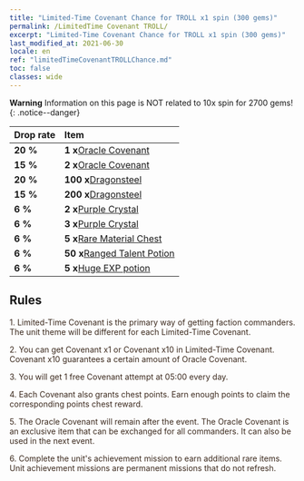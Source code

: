 ```yaml
---
title: "Limited-Time Covenant Chance for TROLL x1 spin (300 gems)"
permalink: /LimitedTime Covenant TROLL/
excerpt: "Limited-Time Covenant Chance for TROLL x1 spin (300 gems)"
last_modified_at: 2021-06-30
locale: en
ref: "limitedTimeCovenantTROLLChance.md"
toc: false
classes: wide
---
```


**Warning** Information on this page is NOT related to 10x spin for 2700 gems! 
{: .notice--danger}

  |   Drop rate    |      Item     | 
  |:---------------|:--------------| 
  | **20 %** | **1 x**[Oracle Covenant](/Items/con_816/) | 
  | **15 %** | **2 x**[Oracle Covenant](/Items/con_816/) | 
  | **20 %** | **100 x**[Dragonsteel](/Items/con_880/) | 
  | **15 %** | **200 x**[Dragonsteel](/Items/con_880/) | 
  | **6 %** | **2 x**[Purple Crystal](/Items/con_720/) | 
  | **6 %** | **3 x**[Purple Crystal](/Items/con_720/) | 
  | **6 %** | **5 x**[Rare Material Chest](/Items/con_757/) | 
  | **6 %** | **50 x**[Ranged Talent Potion](/Items/con_789/) | 
  | **6 %** | **5 x**[Huge EXP potion](/Items/con_703/) | 


## Rules

  <span style="color: #3c2a1e">1. Limited-Time Covenant is the primary way of getting faction commanders. The unit theme will be different for each Limited-Time Covenant.</span><br/>

  <span style="color: #3c2a1e">2. You can get Covenant x1 or Covenant x10 in Limited-Time Covenant. Covenant x10 guarantees a certain amount of Oracle Covenant.</span><br/>

  <span style="color: #3c2a1e">3. You will get 1 free Covenant attempt at 05:00 every day.</span><br/>

  <span style="color: #3c2a1e">4. Each Covenant also grants chest points. Earn enough points to claim the corresponding points chest reward.</span><br/>

  <span style="color: #3c2a1e">5. The Oracle Covenant will remain after the event. The Oracle Covenant is an exclusive item that can be exchanged for all commanders. It can also be used in the next event.</span><br/>

  <span style="color: #3c2a1e">6. Complete the unit's achievement mission to earn additional rare items. Unit achievement missions are permanent missions that do not refresh.</span><br/>


